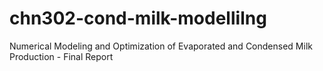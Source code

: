 # chn302-cond-milk-modellilng
Numerical Modeling and Optimization of Evaporated and Condensed Milk Production - Final Report
